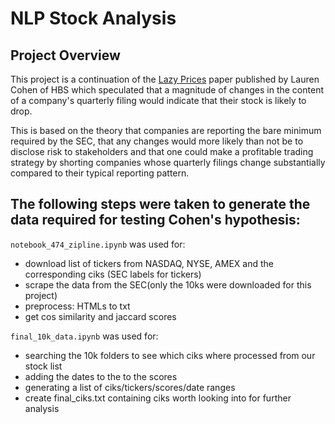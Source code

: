 # NLP Stock Analysis
## Project Overview
This project is a continuation of the [Lazy Prices](https://papers.ssrn.com/sol3/papers.cfm?abstract_id=1658471) paper published by Lauren Cohen of HBS which speculated that a magnitude of changes in the content of a company's quarterly filing would indicate that their stock is likely to drop.

This is based on the theory that companies are reporting the bare minimum required by the SEC, that any changes would more likely than not be to disclose risk to stakeholders and that one could make a profitable trading strategy by shorting companies whose quarterly filings change substantially compared to their typical reporting pattern.

## The following steps were taken to generate the data required for testing Cohen's hypothesis: 

`notebook_474_zipline.ipynb` was used for:
- download list of tickers from NASDAQ, NYSE, AMEX and the corresponding ciks (SEC labels for tickers)
- scrape the data from the SEC(only the 10ks were downloaded for this project)
- preprocess: HTMLs to txt
- get cos similarity and jaccard scores

`final_10k_data.ipynb` was used for:
- searching the 10k folders to see which ciks where processed from our stock list
- adding the dates to the to the scores
- generating a list of ciks/tickers/scores/date ranges
- create final_ciks.txt containing ciks worth looking into for further analysis

